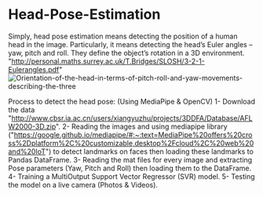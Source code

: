 # Head-Pose-Estimation

Simply, head pose estimation means detecting the position of a human head in the image. Particularly, it means detecting the head’s Euler angles – yaw, pitch and roll. They define the object’s rotation in a 3D environment.
"http://personal.maths.surrey.ac.uk/T.Bridges/SLOSH/3-2-1-Eulerangles.pdf"
![Orientation-of-the-head-in-terms-of-pitch-roll-and-yaw-movements-describing-the-three](https://user-images.githubusercontent.com/31386584/173678706-5d1c1908-80ae-491d-950d-3e946ab44900.png)

Process to detect the head pose: (Using MediaPipe & OpenCV)
1- Download the data "http://www.cbsr.ia.ac.cn/users/xiangyuzhu/projects/3DDFA/Database/AFLW2000-3D.zip".
2- Reading the images and using mediapipe library ("https://google.github.io/mediapipe/#:~:text=MediaPipe%20offers%20cross%2Dplatform%2C%20customizable,desktop%2Fcloud%2C%20web%20and%20IoT") to detect landmarks on faces then loading these landmarks to Pandas DataFrame.
3- Reading the mat files for every image and extracting Pose parameters (Yaw, Pitch and Roll) then loading them to the DataFrame.
4- Training a MultiOutput Support Vector Regressor (SVR) model.
5- Testing the model on a live camera (Photos & Videos). 
